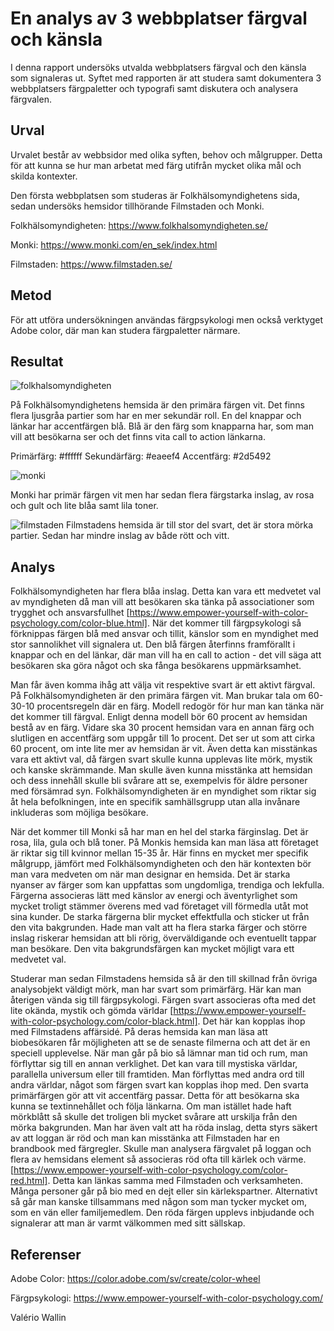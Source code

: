 En analys av 3 webbplatser färgval och känsla
===============================================

I denna rapport undersöks utvalda webbplatsers färgval och den känsla som signaleras ut. 
Syftet med rapporten är att studera samt dokumentera 3 webbplatsers färgpaletter och typografi samt diskutera och analysera färgvalen. 

Urval
----------------------
Urvalet består av webbsidor med olika syften, behov och målgrupper. Detta för att kunna se hur man arbetat med färg utifrån mycket olika mål och skilda kontexter. 

Den första webbplatsen som studeras är Folkhälsomyndighetens sida, sedan undersöks hemsidor tillhörande Filmstaden och Monki. 

Folkhälsomyndigheten: https://www.folkhalsomyndigheten.se/  

Monki: https://www.monki.com/en_sek/index.html  

Filmstaden: https://www.filmstaden.se/  


Metod
----------------------
För att utföra undersökningen användas färgpsykologi men också verktyget Adobe color, där man kan studera färgpaletter närmare. 

Resultat
----------------------
![folkhalsomyndigheten](./../content/analysis/folkhalsomyndigheten.jpg)
 
På Folkhälsomyndighetens hemsida är den primära färgen vit. Det finns flera ljusgråa partier som har en mer sekundär roll. En del knappar och länkar har accentfärgen blå. Blå är den färg som knapparna har, som man vill att besökarna ser och det finns vita call to action länkarna.

Primärfärg: #ffffff
Sekundärfärg: #eaeef4
Accentfärg: #2d5492

![monki](./../content/analysis/monki.jpg)
 

Monki har primär färgen vit men har sedan flera färgstarka inslag, av rosa och gult och lite blåa samt lila toner. 
 
![filmstaden](./../content/analysis/filmstaden.jpg)
Filmstadens hemsida är till stor del svart, det är stora mörka partier. Sedan har mindre inslag av både rött och vitt.

Analys
----------------------
Folkhälsomyndigheten har flera blåa inslag. Detta kan vara ett medvetet val av myndigheten då man vill att besökaren ska tänka på associationer som trygghet och ansvarsfullhet [https://www.empower-yourself-with-color-psychology.com/color-blue.html]. När det kommer till färgpsykologi så förknippas färgen blå med ansvar och tillit, känslor som en myndighet med stor sannolikhet vill signalera ut. Den blå färgen återfinns framförallt i knappar och en del länkar, där man vill ha en call to action - det vill säga att besökaren ska göra något och ska fånga besökarens uppmärksamhet. 

Man får även komma ihåg att välja vit respektive svart är ett aktivt färgval. På Folkhälsomyndigheten är den primära färgen vit. Man brukar tala om 60-30-10 procentsregeln där en färg. Modell redogör för hur man kan tänka när det kommer till färgval. Enligt denna modell bör 60 procent av hemsidan bestå av en färg. Vidare ska 30 procent hemsidan vara en annan färg och slutligen en accentfärg som uppgår till 1o procent.  Det ser ut som att cirka 60 procent, om inte lite mer av hemsidan är vit. Även detta kan misstänkas vara ett aktivt val, då färgen svart skulle kunna upplevas lite mörk, mystik och kanske skrämmande. Man skulle även kunna misstänka att hemsidan och dess innehåll skulle bli svårare att se, exempelvis för äldre personer med försämrad syn. Folkhälsomyndigheten är en myndighet som riktar sig åt hela befolkningen, inte en specifik samhällsgrupp utan alla invånare inkluderas som möjliga besökare. 

När det kommer till Monki så har man en hel del starka färginslag. Det är rosa, lila, gula och blå toner. På Monkis hemsida kan man läsa att företaget är riktar sig till kvinnor mellan 15-35 år. Här finns en mycket mer specifik målgrupp, jämfört med Folkhälsomyndigheten och den här kontexten bör man vara medveten om när man designar en hemsida. Det är starka nyanser av färger som kan uppfattas som ungdomliga, trendiga och lekfulla. Färgerna associeras lätt med känslor av energi och äventyrlighet som mycket troligt stämmer överens med vad företaget vill förmedla utåt mot sina kunder. De starka färgerna blir mycket effektfulla och sticker ut från den vita bakgrunden. Hade man valt att ha flera starka färger och större inslag riskerar hemsidan att bli rörig, överväldigande och eventuellt tappar man besökare. Den vita bakgrundsfärgen kan mycket möjligt vara ett medvetet val. 

Studerar man sedan Filmstadens hemsida så är den till skillnad från övriga analysobjekt väldigt mörk, man har svart som primärfärg. Här kan man återigen vända sig till färgpsykologi. Färgen svart associeras ofta med det lite okända, mystik och gömda världar [https://www.empower-yourself-with-color-psychology.com/color-black.html]. Det här kan kopplas ihop med Filmstadens affärsidé. På deras hemsida kan man läsa att biobesökaren får möjligheten att se de senaste filmerna och att det är en speciell upplevelse. När man går på bio så lämnar man tid och rum, man förflyttar sig till en annan verklighet. Det kan vara till mystiska världar, parallella universum eller till framtiden. Man förflyttas med andra ord till andra världar, något som färgen svart kan kopplas ihop med. Den svarta primärfärgen gör att vit accentfärg passar. Detta för att besökarna ska kunna se textinnehållet och följa länkarna.  Om man istället hade haft mörkblått så skulle det troligen bli mycket svårare att urskilja från den mörka bakgrunden. Man har även valt att ha röda inslag, detta styrs säkert av att loggan är röd och man kan misstänka att Filmstaden har en brandbook med färgregler. Skulle man analysera färgvalet på loggan och flera av hemsidans element så associeras röd ofta till kärlek och värme. [https://www.empower-yourself-with-color-psychology.com/color-red.html]. Detta kan länkas samma med Filmstaden och verksamheten. Många personer går på bio med en dejt eller sin kärlekspartner. Alternativt så går man kanske tillsammans med någon som man tycker mycket om, som en vän eller familjemedlem. Den röda färgen upplevs inbjudande och signalerar att man är varmt välkommen med sitt sällskap. 

Referenser
----------------------
Adobe Color: https://color.adobe.com/sv/create/color-wheel  

Färgpsykologi: https://www.empower-yourself-with-color-psychology.com/  


Valério Wallin

